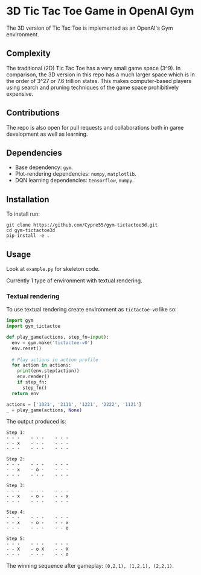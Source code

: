 # 3D Tic Tac Toe Game in OpenAI Gym
The 3D version of Tic Tac Toe is implemented as an OpenAI's Gym environment.

## Complexity
The traditional (2D) Tic Tac Toe has a very small game space (3^9). In comparison, the 3D version in this repo has a much larger space which is in the order of 3^27 or 7.6 trillion states. This makes computer-based players using search and pruning techniques of the game space prohibitively expensive.

## Contributions
The repo is also open for pull requests and collaborations both in game development as well as learning.

## Dependencies
- Base dependency: `gym`.
- Plot-rendering dependencies: `numpy`, `matplotlib`.
- DQN learning dependencies: `tensorflow`, `numpy`.

## Installation
To install run:
```console
git clone https://github.com/Cypre55/gym-tictactoe3d.git
cd gym-tictactoe3d
pip install -e .
```

## Usage

Look at  `example.py` for skeleton code. 

Currently 1 type of environment with textual rendering.

### Textual rendering
To use textual rendering create environment as `tictactoe-v0` like so:
```python
import gym
import gym_tictactoe

def play_game(actions, step_fn=input):
  env = gym.make('tictactoe-v0')
  env.reset()
  
  # Play actions in action profile
  for action in actions:
    print(env.step(action))
    env.render()
    if step_fn:
      step_fn()
  return env

actions = ['1021', '2111', '1221', '2222', '1121']
_ = play_game(actions, None)
```
The output produced is:

```
Step 1:
- - -    - - -    - - -    
- - x    - - -    - - -    
- - -    - - -    - - -    

Step 2:
- - -    - - -    - - -    
- - x    - o -    - - -    
- - -    - - -    - - -    

Step 3:
- - -    - - -    - - -    
- - x    - o -    - - x    
- - -    - - -    - - -    

Step 4:
- - -    - - -    - - -    
- - x    - o -    - - x    
- - -    - - -    - - o    

Step 5:
- - -    - - -    - - -    
- - X    - o X    - - X    
- - -    - - -    - - o   
```
The winning sequence after gameplay: `(0,2,1), (1,2,1), (2,2,1)`.




